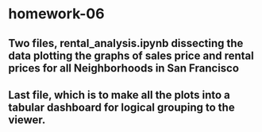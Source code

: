 # homework-06

## Two files, rental_analysis.ipynb dissecting the data plotting the graphs of sales price and rental prices for all Neighborhoods in San Francisco

## Last file, which is to make all the plots into a tabular dashboard for logical grouping to the viewer.